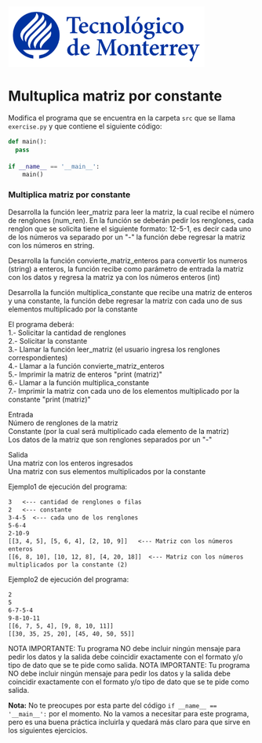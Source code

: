 ![Tec de Monterrey](../../images/logotecmty.png)
# Multuplica matriz por constante

Modifica el programa que se encuentra en la carpeta `src` que se llama `exercise.py` y que contiene el siguiente código:

```python
def main():  
  pass

if __name__ == '__main__':
    main()
```

<h3>Multiplica matriz por constante</h3>
Desarrolla la función leer_matriz para leer la matriz, la cual recibe el número de renglones (num_ren). 
En la función se deberán pedir los renglones, cada renglon que se solicita tiene el siguiente formato: 
12-5-1, es decir cada uno de los números va separado por un "-" 
la función debe regresar la matriz con los números en string. 

Desarrolla la función convierte_matriz_enteros para convertir los numeros (string) a enteros, la función recibe como parámetro de entrada la matriz con los datos y regresa la matriz ya con los números enteros (int)

Desarrolla la función multiplica_constante que recibe una matriz de enteros y una constante, la función debe regresar la matriz con cada uno de sus elementos multiplicado por la constante

El programa deberá:<br>
1.- Solicitar la cantidad de renglones<br>
2.- Solicitar la constante<br>
3.- Llamar la función leer_matriz  (el usuario ingresa los renglones correspondientes)<br>
4.- Llamar a la función convierte_matriz_enteros <br>
5.- Imprimir la matriz de enteros "print (matriz)" <br>
6.- Llamar a la función multiplica_constante <br>
7.- Imprimir la matriz con cada uno de los elementos multiplicado por la constante  "print (matriz)" <br>



Entrada <br>
Número de renglones de la matriz <br>
Constante (por la cual será multiplicado cada elemento de la matriz)<br>
Los datos de la matriz que son renglones separados por un "-" <br>

Salida<br>
Una matriz con los enteros ingresados<br>
Una matriz con sus elementos multiplicados por la constante<br>

Ejemplo1 de ejecución del programa:<br>
```
3   <--- cantidad de renglones o filas 
2   <--- constante 
3-4-5  <--- cada uno de los renglones
5-6-4
2-10-9        
[[3, 4, 5], [5, 6, 4], [2, 10, 9]]   <--- Matriz con los números enteros
[[6, 8, 10], [10, 12, 8], [4, 20, 18]]  <--- Matriz con los números multiplicados por la constante (2) 
```

Ejemplo2 de ejecución del programa:<br>
```
2
5
6-7-5-4
9-8-10-11
[[6, 7, 5, 4], [9, 8, 10, 11]]
[[30, 35, 25, 20], [45, 40, 50, 55]]
```

NOTA IMPORTANTE: Tu programa NO debe incluir ningún mensaje para pedir los datos y la salida debe coincidir exactamente con el formato y/o tipo de dato que se te pide como salida.
NOTA IMPORTANTE: Tu programa NO debe incluir ningún mensaje para pedir los datos y la salida debe coincidir exactamente con el formato y/o tipo de dato que se te pide como salida.

**Nota:** No te preocupes por esta parte del código `if __name__ == '__main__':` por el momento. No la vamos a necesitar para este programa, pero es una buena práctica incluirla y quedará más claro para que sirve en los siguientes ejercicios.

